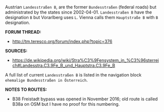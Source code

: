 ﻿Austrian `Landesstraßen B`, are the former `Bundesstraßen` (federal roads) but administrated by the states since 2002-04-01.
`Landesstraßen B` have the designation `B` but Vorarlberg uses `L`.
Vienna calls them `Hauptstraße B` with `B` designation.


**FORUM THREAD:**
- http://tm.teresco.org/forum/index.php?topic=376


**SOURCES:**
- https://de.wikipedia.org/wiki/Stra%C3%9Fensystem_in_%C3%96sterreich#Landesstra.C3.9Fe_B_und_Hauptstra.C3.9Fe_B

A full list of current `Landesstraßen B` is listed in the navigation block `ehemalige Bundesstraßen in Österreich`.


**NOTES TO ROUTES:**
- B38 Freistadt bypass was opened in November 2016; old route is called B38a on OSM but I have no proof for this numbering.